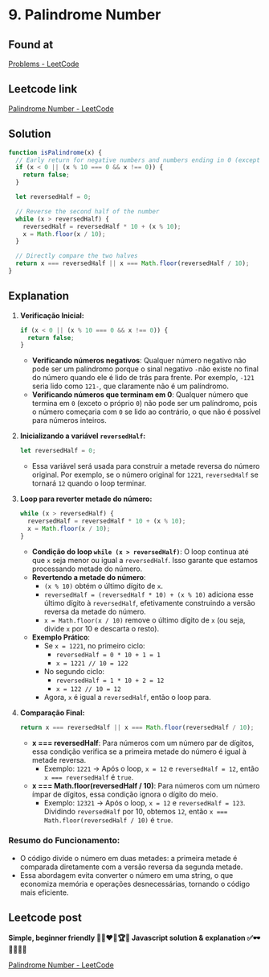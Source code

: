 # 9. Palindrome Number

## Found at

[Problems - LeetCode](https://leetcode.com/problemset/all-code-essentials/?sorting=W3sic29ydE9yZGVyIjoiREVTQ0VORElORyIsIm9yZGVyQnkiOiJESUZGSUNVTFRZIn1d&difficulty=EASY&page=1)

## Leetcode link

[Palindrome Number - LeetCode](https://leetcode.com/problems/palindrome-number/description/)

## Solution

```jsx
function isPalindrome(x) {
  // Early return for negative numbers and numbers ending in 0 (except 0 itself)
  if (x < 0 || (x % 10 === 0 && x !== 0)) {
    return false;
  }

  let reversedHalf = 0;

  // Reverse the second half of the number
  while (x > reversedHalf) {
    reversedHalf = reversedHalf * 10 + (x % 10);
    x = Math.floor(x / 10);
  }

  // Directly compare the two halves
  return x === reversedHalf || x === Math.floor(reversedHalf / 10);
}
```

## Explanation

1. **Verificação Inicial:**

   ```jsx
   if (x < 0 || (x % 10 === 0 && x !== 0)) {
     return false;
   }
   ```

   - **Verificando números negativos**: Qualquer número negativo não pode ser um palíndromo porque o sinal negativo `-`não existe no final do número quando ele é lido de trás para frente. Por exemplo, `-121` seria lido como `121-`, que claramente não é um palíndromo.
   - **Verificando números que terminam em 0**: Qualquer número que termina em `0` (exceto o próprio `0`) não pode ser um palíndromo, pois o número começaria com `0` se lido ao contrário, o que não é possível para números inteiros.

2. **Inicializando a variável `reversedHalf`:**

   ```jsx
   let reversedHalf = 0;
   ```

   - Essa variável será usada para construir a metade reversa do número original. Por exemplo, se o número original for `1221`, `reversedHalf` se tornará `12` quando o loop terminar.

3. **Loop para reverter metade do número:**

   ```jsx
   while (x > reversedHalf) {
     reversedHalf = reversedHalf * 10 + (x % 10);
     x = Math.floor(x / 10);
   }
   ```

   - **Condição do loop `while (x > reversedHalf)`**: O loop continua até que `x` seja menor ou igual a `reversedHalf`. Isso garante que estamos processando metade do número.
   - **Revertendo a metade do número**:
     - `(x % 10)` obtém o último dígito de `x`.
     - `reversedHalf = (reversedHalf * 10) + (x % 10)` adiciona esse último dígito à `reversedHalf`, efetivamente construindo a versão reversa da metade do número.
     - `x = Math.floor(x / 10)` remove o último dígito de `x` (ou seja, divide `x` por 10 e descarta o resto).
   - **Exemplo Prático**:
     - Se `x = 1221`, no primeiro ciclo:
       - `reversedHalf = 0 * 10 + 1 = 1`
       - `x = 1221 // 10 = 122`
     - No segundo ciclo:
       - `reversedHalf = 1 * 10 + 2 = 12`
       - `x = 122 // 10 = 12`
     - Agora, `x` é igual a `reversedHalf`, então o loop para.

4. **Comparação Final:**

   ```jsx
   return x === reversedHalf || x === Math.floor(reversedHalf / 10);
   ```

   - **x === reversedHalf**: Para números com um número par de dígitos, essa condição verifica se a primeira metade do número é igual à metade reversa.
     - Exemplo: `1221` -> Após o loop, `x = 12` e `reversedHalf = 12`, então `x === reversedHalf` é `true`.
   - **x === Math.floor(reversedHalf / 10)**: Para números com um número ímpar de dígitos, essa condição ignora o dígito do meio.
     - Exemplo: `12321` -> Após o loop, `x = 12` e `reversedHalf = 123`. Dividindo `reversedHalf` por 10, obtemos `12`, então `x === Math.floor(reversedHalf / 10)` é `true`.

### Resumo do Funcionamento:

- O código divide o número em duas metades: a primeira metade é comparada diretamente com a versão reversa da segunda metade.
- Essa abordagem evita converter o número em uma string, o que economiza memória e operações desnecessárias, tornando o código mais eficiente.

## Leetcode post

**Simple, beginner friendly 🎯💯❤️‍🔥🏆🥇 Javascript solution & explanation ✅🕶🤏🤙😚🤘**

[Palindrome Number - LeetCode](https://leetcode.com/problems/palindrome-number/solutions/5652719/simple-beginner-friendly-javascript-solution-explanation/)
